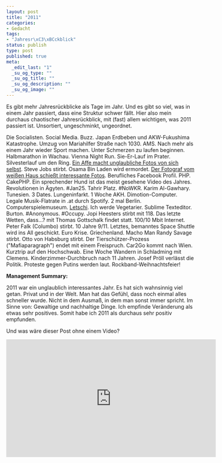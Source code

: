 ```yaml
---
layout: post
title: "2011"
categories:
- Gedacht
tags:
- "Jahresr\xC3\xBCckblick"
status: publish
type: post
published: true
meta:
  _edit_last: "1"
  _su_og_type: ""
  _su_og_title: ""
  _su_og_description: ""
  _su_og_image: ""
---
```

Es gibt mehr Jahresrückblicke als Tage im Jahr. Und es gibt so viel, was in einem Jahr passiert, dass eine Struktur schwer fällt. Hier also mein durchaus chaotischer Jahresrückblick, mit (fast) allem wichtigen, was 2011 passiert ist. Unsortiert, ungeschminkt, ungeordnet.<!--more-->

Die Socialisten. Social Media. Buzz. Japan Erdbeben und AKW-Fukushima Katastrophe. Umzug von Mariahilfer Straße nach 1030. AMS. Nach mehr als einem Jahr wieder Sport machen. Unter Schmerzen zu laufen beginnen. Halbmarathon in Wachau. Vienna Night Run. Sie-Er-Lauf im Prater. Silvesterlauf um den Ring. <a href="http://en.wikipedia.org/wiki/File:Macaca_nigra_self-portrait.jpg">Ein Affe macht unglaubliche Fotos von sich selbst</a>. Steve Jobs stirbt. Osama Bin Laden wird ermordet. <a href="http://www.flickr.com/photos/whitehouse/sets/72157628633082149/with/6599476371/">Der Fotograf vom weißen Haus schießt interessante Fotos</a>. Berufliches Facebook Profil. PHP. CakePHP. Ein sprechender Hund ist das meist gesehene Video des Jahres. Revolutionen in Ägyten. #Jan25. Tahrir Platz. #NoWKR. Karim Al-Gawhary. Tunesien. 3 Dates. Lungeninfarkt. 1 Woche AKH. Dimotion-Computer. Legale Musik-Flatrate in .at durch Spotify. 2 mal Berlin. Computerspielemuseum. <a title="Mit kleinen Schritten die Welt verbessern." href="http://johannes.nagl.name/2011/mit-kleinen-schritten-die-welt-verbessern/">Letschi</a>. Ich werde Vegetarier. Sublime Texteditor. Burton. #Anonymous. #Occupy. Jopi Heesters stirbt mit 118. Das letzte Wetten, dass...? mit Thomas Gottschalk findet statt. 100/10 Mbit Internet. Peter Falk (Columbo) stirbt. 10 Jahre 9/11. Letztes, bemanntes Space Shuttle wird ins All geschickt. Euro Krise. Griechenland. Macho Man Randy Savage stirbt. Otto von Habsburg stirbt. Der Tierschützer-Prozess ("Mafiaparagraph") endet mit einem Freispruch. Car2Go kommt nach Wien. Kurztrip auf den Hochschwab. Eine Woche Wandern in Schladming mit Clemens. Kinderzimmer-Durchbruch nach 11 Jahren. Josef Pröll verlässt die Politik. Proteste gegen Putins werden laut. Rockband-Weihnachtsfeier!

<strong>Management Summary: </strong>

2011 war ein unglaublich interessantes Jahr. Es hat sich wahnsinnig viel getan. Privat und in der Welt. Man hat das Gefühl, dass noch einmal alles schneller wurde. Nicht in dem Ausmaß, in dem man sonst immer spricht. Im Sinne von: Gewaltige und nachhaltige Dinge. Ich empfinde Veränderung als etwas sehr positives. Somit habe ich 2011 als durchaus sehr positiv empfunden.

Und was wäre dieser Post ohne einem Video?

<iframe width="560" height="315" src="http://www.youtube.com/embed/SAIEamakLoY" frameborder="0"> </iframe>